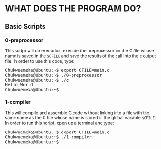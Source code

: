 # WHAT DOES THE PROGRAM DO?

## Basic Scripts

### 0-preprocessor
This script will on execution, execute the preprocessor on the C file whose name is saved in the `$CFILE` and save the results of the call into the `c` output file. In order to use this code, type:
<pre>
Chukwuemeka@Ubuntu:~$ export CFILE=main.c
Chukwuemeka@Ubuntu:~$ ./0-preprocessor
Chukwuemeka@Ubuntu:~$ ./c
Hello World
Chukwuemeka@Ubuntu:~$ _
</pre>

### 1-compiler
This will compile and assemble C code without linking into a file with the same name as the C file whose name is stored in the global variable `$CFILE`. In order to run this script, open up a terminal and type: 
<pre>
Chukwuemeka@Ubuntu:~$ export CFILE=main.c
Chukwuemeka@Ubuntu:~$ ./1-compiler
Chukwuemeka@Ubuntu:~$ __
</pre>
